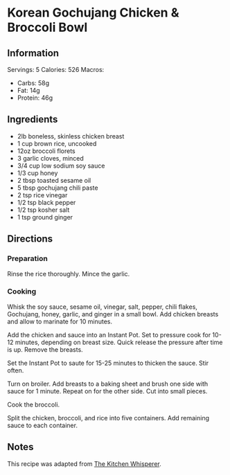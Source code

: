 # Korean Gochujang Chicken & Broccoli Bowl

## Information
Servings: 5
Calories: 526
Macros:
* Carbs: 58g
* Fat: 14g
* Protein: 46g

## Ingredients
* 2lb boneless, skinless chicken breast
* 1 cup brown rice, uncooked
* 12oz broccoli florets
* 3 garlic cloves, minced
* 3/4 cup low sodium soy sauce
* 1/3 cup honey
* 2 tbsp toasted sesame oil
* 5 tbsp gochujang chili paste
* 2 tsp rice vinegar
* 1/2 tsp black pepper
* 1/2 tsp kosher salt
* 1 tsp ground ginger

## Directions
### Preparation
Rinse the rice thoroughly. Mince the garlic.

### Cooking
Whisk the soy sauce, sesame oil, vinegar, salt, pepper, chili flakes, Gochujang, honey, garlic, and ginger in a small bowl. Add chicken breasts and allow to marinate for 10 minutes.

Add the chicken and sauce into an Instant Pot. Set to pressure cook for 10-12 minutes, depending on breast size. Quick release the pressure after time is up. Remove the breasts.

Set the Instant Pot to saute for 15-25 minutes to thicken the sauce. Stir often.

Turn on broiler. Add breasts to a baking sheet and brush one side with sauce for 1 minute. Repeat on for the other side. Cut into small pieces.

Cook the broccoli.

Split the chicken, broccoli, and rice into five containers. Add remaining sauce to each container.

## Notes
This recipe was adapted from [The Kitchen Whisperer](https://www.thekitchenwhisperer.net/2019/02/21/korean-gochujang-sticky-chicken-breasts-instant-pot/).
